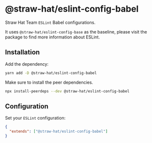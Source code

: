 # @straw-hat/eslint-config-babel

Straw Hat Team `ESLint` Babel configurations.

It uses `@straw-hat/eslint-config-base` as the baseline, please visit the
package to find more information about ESLint.

## Installation

Add the dependency:

```sh
yarn add -D @straw-hat/eslint-config-babel
```

Make sure to install the peer dependencies.

```sh
npx install-peerdeps --dev @straw-hat/eslint-config-babel
```

## Configuration

Set your `ESLint` configuration:

```json
{
  "extends": ["@straw-hat/eslint-config-babel"]
}
```
